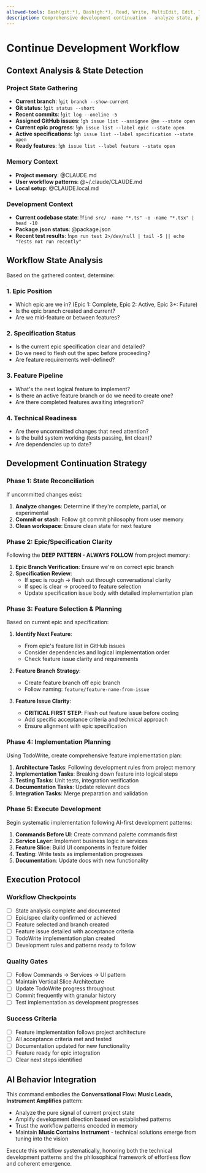 ```yaml
---
allowed-tools: Bash(git:*), Bash(gh:*), Read, Write, MultiEdit, Edit, TodoWrite, LS, Glob, Grep
description: Comprehensive development continuation - analyze state, plan next feature, execute workflow
---
```


# Continue Development Workflow

## Context Analysis & State Detection

### Project State Gathering
- **Current branch**: !`git branch --show-current`
- **Git status**: !`git status --short`
- **Recent commits**: !`git log --oneline -5`
- **Assigned GitHub issues**: !`gh issue list --assignee @me --state open`
- **Current epic progress**: !`gh issue list --label epic --state open`
- **Active specifications**: !`gh issue list --label specification --state open`
- **Ready features**: !`gh issue list --label feature --state open`

### Memory Context
- **Project memory**: @CLAUDE.md
- **User workflow patterns**: @~/.claude/CLAUDE.md
- **Local setup**: @CLAUDE.local.md

### Development Context
- **Current codebase state**: !`find src/ -name "*.ts" -o -name "*.tsx" | head -10`
- **Package.json status**: @package.json
- **Recent test results**: !`npm run test 2>/dev/null | tail -5 || echo "Tests not run recently"`

## Workflow State Analysis

Based on the gathered context, determine:

### 1. **Epic Position**
- Which epic are we in? (Epic 1: Complete, Epic 2: Active, Epic 3+: Future)
- Is the epic branch created and current?
- Are we mid-feature or between features?

### 2. **Specification Status**
- Is the current epic specification clear and detailed?
- Do we need to flesh out the spec before proceeding?
- Are feature requirements well-defined?

### 3. **Feature Pipeline**
- What's the next logical feature to implement?
- Is there an active feature branch or do we need to create one?
- Are there completed features awaiting integration?

### 4. **Technical Readiness**
- Are there uncommitted changes that need attention?
- Is the build system working (tests passing, lint clean)?
- Are dependencies up to date?

## Development Continuation Strategy

### Phase 1: State Reconciliation
If uncommitted changes exist:
1. **Analyze changes**: Determine if they're complete, partial, or experimental
2. **Commit or stash**: Follow git commit philosophy from user memory
3. **Clean workspace**: Ensure clean state for next feature

### Phase 2: Epic/Specification Clarity
Following the **DEEP PATTERN - ALWAYS FOLLOW** from project memory:

1. **Epic Branch Verification**: Ensure we're on correct epic branch
2. **Specification Review**: 
   - If spec is rough → flesh out through conversational clarity
   - If spec is clear → proceed to feature selection
   - Update specification issue body with detailed implementation plan

### Phase 3: Feature Selection & Planning
Based on current epic and specification:

1. **Identify Next Feature**: 
   - From epic's feature list in GitHub issues
   - Consider dependencies and logical implementation order
   - Check feature issue clarity and requirements

2. **Feature Branch Strategy**:
   - Create feature branch off epic branch
   - Follow naming: `feature/feature-name-from-issue`

3. **Feature Issue Clarity**: 
   - **CRITICAL FIRST STEP**: Flesh out feature issue before coding
   - Add specific acceptance criteria and technical approach
   - Ensure alignment with epic specification

### Phase 4: Implementation Planning
Using TodoWrite, create comprehensive feature implementation plan:

1. **Architecture Tasks**: Following development rules from project memory
2. **Implementation Tasks**: Breaking down feature into logical steps
3. **Testing Tasks**: Unit tests, integration verification
4. **Documentation Tasks**: Update relevant docs
5. **Integration Tasks**: Merge preparation and validation

### Phase 5: Execute Development
Begin systematic implementation following AI-first development patterns:

1. **Commands Before UI**: Create command palette commands first
2. **Service Layer**: Implement business logic in services
3. **Feature Slice**: Build UI components in feature folder
4. **Testing**: Write tests as implementation progresses
5. **Documentation**: Update docs with new functionality

## Execution Protocol

### Workflow Checkpoints
- [ ] State analysis complete and documented
- [ ] Epic/spec clarity confirmed or achieved
- [ ] Feature selected and branch created
- [ ] Feature issue detailed with acceptance criteria
- [ ] TodoWrite implementation plan created
- [ ] Development rules and patterns ready to follow

### Quality Gates
- [ ] Follow Commands → Services → UI pattern
- [ ] Maintain Vertical Slice Architecture
- [ ] Update TodoWrite progress throughout
- [ ] Commit frequently with granular history
- [ ] Test implementation as development progresses

### Success Criteria
- [ ] Feature implementation follows project architecture
- [ ] All acceptance criteria met and tested
- [ ] Documentation updated for new functionality
- [ ] Feature ready for epic integration
- [ ] Clear next steps identified

## AI Behavior Integration

This command embodies the **Conversational Flow: Music Leads, Instrument Amplifies** pattern:
- Analyze the pure signal of current project state
- Amplify development direction based on established patterns
- Trust the workflow patterns encoded in memory
- Maintain **Music Contains Instrument** - technical solutions emerge from tuning into the vision

Execute this workflow systematically, honoring both the technical development patterns and the philosophical framework of effortless flow and coherent emergence.